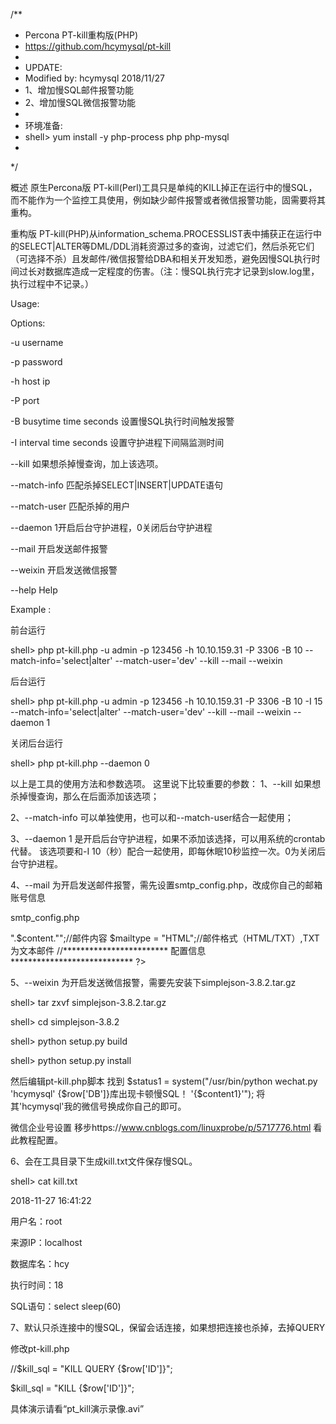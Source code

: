/**
 * Percona PT-kill重构版(PHP)
 * https://github.com/hcymysql/pt-kill
 *
 * UPDATE:
 * Modified by: hcymysql 2018/11/27
 * 1、增加慢SQL邮件报警功能
 * 2、增加慢SQL微信报警功能
 *
 * 环境准备: 
 * shell> yum install -y php-process php php-mysql
 *  
 */

概述
原生Percona版 PT-kill(Perl)工具只是单纯的KILL掉正在运行中的慢SQL，而不能作为一个监控工具使用，例如缺少邮件报警或者微信报警功能，固需要将其重构。

重构版 PT-kill(PHP)从information_schema.PROCESSLIST表中捕获正在运行中的SELECT|ALTER等DML/DDL消耗资源过多的查询，过滤它们，然后杀死它们（可选择不杀）且发邮件/微信报警给DBA和相关开发知悉，避免因慢SQL执行时间过长对数据库造成一定程度的伤害。（注：慢SQL执行完才记录到slow.log里，执行过程中不记录。）

Usage:

  Options:
  
  -u  username
  
  -p  password
  
  -h  host ip
  
  -P  port
  
  -B  busytime time seconds 设置慢SQL执行时间触发报警
  
  -I  interval time seconds 设置守护进程下间隔监测时间
  
  --kill 如果想杀掉慢查询，加上该选项。
  
  --match-info 匹配杀掉SELECT|INSERT|UPDATE语句
  
  --match-user 匹配杀掉的用户
  
  --daemon 1开启后台守护进程，0关闭后台守护进程
  
  --mail 开启发送邮件报警
  
  --weixin 开启发送微信报警
  
  --help  Help
 

Example :

   前台运行
   
   shell> php pt-kill.php -u admin -p 123456 -h 10.10.159.31 -P 3306 -B 10  --match-info='select|alter' --match-user='dev' --kill --mail --weixin

   后台运行
   
   shell> php pt-kill.php -u admin -p 123456 -h 10.10.159.31 -P 3306 -B 10  -I 15 --match-info='select|alter' --match-user='dev' --kill --mail --weixin --daemon 1
   	   
   关闭后台运行
   
   shell> php pt-kill.php --daemon 0

以上是工具的使用方法和参数选项。
这里说下比较重要的参数：
1、--kill 如果想杀掉慢查询，那么在后面添加该选项；

2、--match-info 可以单独使用，也可以和--match-user结合一起使用；

3、--daemon 1 是开启后台守护进程，如果不添加该选择，可以用系统的crontab代替。
   该选项要和-I 10（秒）配合一起使用，即每休眠10秒监控一次。0为关闭后台守护进程。

4、--mail 为开启发送邮件报警，需先设置smtp_config.php，改成你自己的邮箱账号信息

smtp_config.php

<?php

    $content = nl2br(file_get_contents(dirname(__FILE__).'/kill.txt'));
    require_once "Smtp.class.php";

    //******************** 配置信息 ********************************
    $smtpserver = "smtp.126.com";//SMTP服务器
    $smtpserverport = 25;//SMTP服务器端口
    $smtpusermail = "chunyang_he@126.com";//SMTP服务器的用户邮箱
    $smtpemailto = 'chunyang_he@126.com';//发送给谁
    $smtpuser = "chunyang_he@126.com";//SMTP服务器的用户帐号，注：部分邮箱只需@前面的用户名
    $smtppass = "123456";//SMTP服务器的授权码
    $mailtitle = "警告！出现卡顿慢SQL，请及时优化处理！";//邮件主题
    $mailcontent = "<h1>".$content."</h1>";//邮件内容
    $mailtype = "HTML";//邮件格式（HTML/TXT）,TXT为文本邮件
    //************************ 配置信息 ****************************

?>


5、--weixin 为开启发送微信报警，需要先安装下simplejson-3.8.2.tar.gz

shell> tar zxvf simplejson-3.8.2.tar.gz

shell> cd simplejson-3.8.2

shell> python setup.py build

shell> python setup.py install


然后编辑pt-kill.php脚本
找到
$status1 = system("/usr/bin/python  wechat.py  'hcymysql' {$row['DB']}库出现卡顿慢SQL！ '{$content1}'");
将其'hcymysql'我的微信号换成你自己的即可。

微信企业号设置
移步https://www.cnblogs.com/linuxprobe/p/5717776.html 看此教程配置。

6、会在工具目录下生成kill.txt文件保存慢SQL。

shell> cat kill.txt

2018-11-27 16:41:22

用户名：root

来源IP：localhost

数据库名：hcy

执行时间：18

SQL语句：select sleep(60)


7、默认只杀连接中的慢SQL，保留会话连接，如果想把连接也杀掉，去掉QUERY

修改pt-kill.php

//$kill_sql = "KILL QUERY {$row['ID']}"; 

$kill_sql = "KILL {$row['ID']}";

具体演示请看“pt_kill演示录像.avi”


